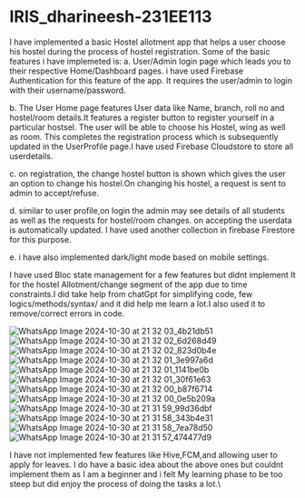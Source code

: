 # IRIS_dharineesh-231EE113
I have implemented a basic Hostel allotment app that helps a user choose his hostel during the process of hostel registration.
Some of the basic features i have implemeted is:
  a. User/Admin login page which leads you to their respective Home/Dashboard pages.
    i have used Firebase Authentication for this feature of the app. It requires the user/admin to login with their username/password.

    
  b. The User Home page features User data like Name, branch, roll no and hostel/room details.It features a register button to register yourself in a particular hostsel. The user will be able to choose his Hostel, wing as well as room.
This completes the registration process which is subsequently updated in the UserProfile page.I have used Firebase Cloudstore to store all userdetails.


c. on registration, the change hostel button is shown which gives the user an option to change his hostel.On changing his hostel, a request is sent to admin to accept/refuse.

d. similar to user profile,on login the admin may see details of all students as well as the requests for hostel/room changes.
on accepting the userdata is automatically updated. I have used another collection in firebase Firestore for this purpose.

e. i have also implemented dark/light mode based on mobile settings.

I have used Bloc state management for a few features but didnt implement It for the hostel Allotment/change segment of the app due to time constraints.I did take help from chatGpt for simplifying code, few logics/methods/syntax/ and it did help me learn a lot.I also used it to remove/correct errors in code.

![WhatsApp Image 2024-10-30 at 21 32 03_4b21db51](https://github.com/user-attachments/assets/6ce0c343-0c7d-48ac-a5d9-e6480b66b67f)
![WhatsApp Image 2024-10-30 at 21 32 02_6d268d49](https://github.com/user-attachments/assets/824682d7-e003-4758-b507-d1a2260de21d)
![WhatsApp Image 2024-10-30 at 21 32 02_823d0b4e](https://github.com/user-attachments/assets/a2c7e824-dad5-4fca-a8e2-7ff3f057b969)
![WhatsApp Image 2024-10-30 at 21 32 01_3e997a6d](https://github.com/user-attachments/assets/9516098a-de9e-46c6-b3a9-c3ae99306d27)
![WhatsApp Image 2024-10-30 at 21 32 01_1141be0b](https://github.com/user-attachments/assets/bcf20c23-6809-4e1d-8b3d-b9cf857c5606)
![WhatsApp Image 2024-10-30 at 21 32 01_30f61e63](https://github.com/user-attachments/assets/3f23407b-3b75-454e-836f-49e5246c29e2)
![WhatsApp Image 2024-10-30 at 21 32 00_b87f6714](https://github.com/user-attachments/assets/3fdc8fa1-392b-4c5b-b276-f7313e6c2e59)
![WhatsApp Image 2024-10-30 at 21 32 00_0e5b209a](https://github.com/user-attachments/assets/4791f851-ceb1-432f-8efc-da5dab06684a)
![WhatsApp Image 2024-10-30 at 21 31 59_99d36dbf](https://github.com/user-attachments/assets/2e7dcf2a-5c0f-42a2-ad92-cd98efbc49c8)
![WhatsApp Image 2024-10-30 at 21 31 58_343b4e31](https://github.com/user-attachments/assets/066f9b46-9335-435c-82a9-ffa4c22d0871)
![WhatsApp Image 2024-10-30 at 21 31 58_7ea78d50](https://github.com/user-attachments/assets/c029c552-f944-42a2-8505-6ce4c0eeb06c)
![WhatsApp Image 2024-10-30 at 21 31 57_474477d9](https://github.com/user-attachments/assets/1253c5f2-2af9-4a10-89b6-e06e77a3a1e6)






I have not implemented few features like Hive,FCM,and allowing user to apply for leaves. I do have a basic idea about the above ones but couldnt implement them as I am a beginner and i felt My learning phase to be too steep but did enjoy the process of  doing the tasks a lot.\





